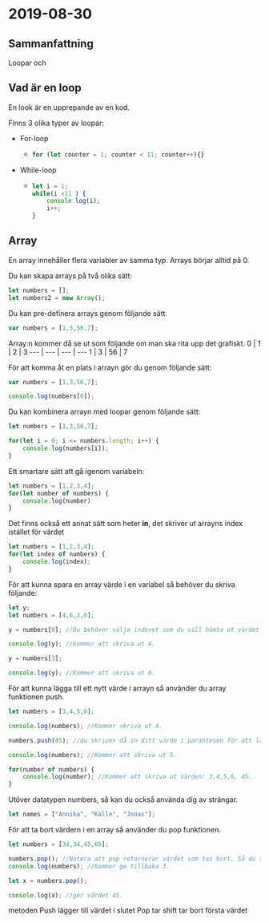 # **2019-08-30**
## **Sammanfattning**
Loopar och 

## **Vad är en loop**
En look är en upprepande av en kod.

Finns 3 olika typer av loopar:
- For-loop
  - ````javascript
    for (let counter = 1; counter < 11; counter++){}
    ````
- While-loop
  - ````javascript
    let i = 1;
    while(i <11 ) {
        console.log(i);
        i++;
    }
    ````


## **Array**
En array innehåller flera variabler av samma typ.
Arrays börjar alltid på 0.

Du kan skapa arrays på två olika sätt:
````javascript
let numbers = [];
let numbers2 = new Array();
````

Du kan pre-definera arrays genom följande sätt:
````javascript
var numbers = [1,3,56,7];
````
Array:n kommer då se ut som följande om man ska rita upp det grafiskt.
0 | 1 | 2 | 3
--- | --- | --- | ---
1 | 3 | 56 | 7

För att komma åt en plats  i arrayn gör du genom följande sätt:
````javascript
var numbers = [1,3,56,7];

console.log(numbers[0]);
````

Du kan kombinera arrayn med loopar genom följande sätt:
````javascript
let numbers = [1,3,56,7];

for(let i = 0; i <= numbers.length; i++) {
    console.log(numbers[i]);
}
````
Ett smartare sätt att gå igenom variabeln:
````javascript
let numbers = [1,2,3,4];
for(let number of numbers) {
    console.log(number)
}
````
Det finns också ett annat sätt som heter **in**, det skriver ut arrayns index istället för värdet
````javascript
let numbers = [1,2,3,4];
for(let index of numbers) {
    console.log(index);
}
````

För att kunna spara en array värde i en variabel så behöver du skriva följande:
````javascript
let y;
let numbers = [4,6,2,6];

y = numbers[0]; //Du behöver välja indexet som du vill hämta ut värdet

console.log(y); //kommer att skriva ut 4.

y = numbers[3];

console.log(y); //Kommer att skriva ut 6.
````

För att kunna lägga till ett nytt värde i arrayn så använder du array funktionen push. 
````javascript
let numbers = [3,4,5,6];

console.log(numbers); //Kommer skriva ut 4.

numbers.push(45); //du skriver då in ditt värde i parantesen för att lägga till ditt värde.

console.log(numbers); //Kommer att skriva ut 5.

for(number of numbers) {
    console.log(number); //Kommer att skriva ut värden: 3,4,5,6, 45.
}
````

Utöver datatypen numbers, så kan du också använda dig av strängar.
````javascript
let names = ["Annika", "Kalle", "Jonas"];
````

För att ta bort värdern i en array så använder du pop funktionen.
````javascript
let numbers = [34,34,45,65];

numbers.pop(); //Notera att pop returnerar värdet som tas bort. Så du skulle kunna spara det.
console.log(numbers); //Kommer ge tillbaka 3.

let x = numbers.pop(); 

console.log(x); //ger värdet 45.
````

metoden Push lägger till värdet i slutet
Pop tar 
shift tar bort första värdet
